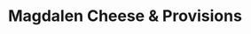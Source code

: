 ---
title: "Magdalen Cheese & Provisions"
url: /exeter/magdalen-cheese-and-provisions/
shop: cheese
---